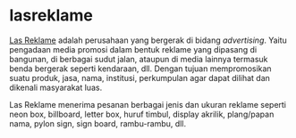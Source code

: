 # lasreklame
<p><a href="https://www.lasreklame.com" title="Las Reklame">Las Reklame</a> adalah perusahaan yang bergerak di bidang <em>advertising</em>. Yaitu pengadaan media promosi dalam bentuk reklame yang dipasang di bangunan, di berbagai sudut jalan, ataupun di media lainnya termasuk benda bergerak seperti kendaraan, dll. Dengan tujuan mempromosikan suatu produk, jasa, nama, institusi, perkumpulan agar dapat dilihat dan dikenali masyarakat luas.</p>
<p>Las Reklame menerima pesanan berbagai jenis dan ukuran reklame seperti neon box, billboard, letter box, huruf timbul, display akrilik, plang/papan nama, pylon sign, sign board, rambu-rambu, dll.</p>
